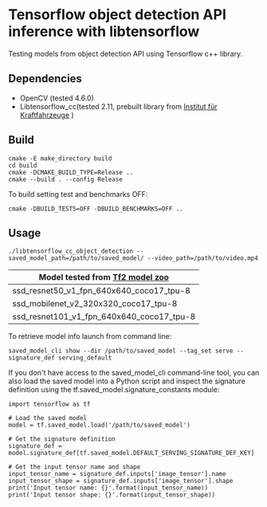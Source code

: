 # Tensorflow object detection API inference with libtensorflow

Testing models from object detection API using Tensorflow c++ library.

##  Dependencies

* OpenCV  (tested 4.6.0)
* Libtensorflow_cc(tested 2.11, prebuilt library from [
Institut für Kraftfahrzeuge](https://github.com/ika-rwth-aachen/libtensorflow_cc) )

## Build 
```
cmake -E make_directory build
cd build
cmake -DCMAKE_BUILD_TYPE=Release ..
cmake --build . --config Release
```
To build setting test and benchmarks OFF:
```
cmake -DBUILD_TESTS=OFF -DBUILD_BENCHMARKS=OFF ..
```

##  Usage
```
./libtensorflow_cc_object_detection --saved_model_path=/path/to/saved_model/ --video_path=/path/to/video.mp4
```

|Model tested from [Tf2 model zoo](https://github.com/tensorflow/models/blob/master/research/object_detection/g3doc/tf2_detection_zoo.md)|
|-----------|
|ssd_resnet50_v1_fpn_640x640_coco17_tpu-8|
|ssd_mobilenet_v2_320x320_coco17_tpu-8|
|ssd_resnet101_v1_fpn_640x640_coco17_tpu-8|

To retrieve model info launch from command line: 

```
saved_model_cli show --dir /path/to/saved_model --tag_set serve --signature_def serving_default
```

If you don't have access to the saved_model_cli command-line tool, you can also load the saved model into a Python script and inspect the signature definition using the tf.saved_model.signature_constants module:

```
import tensorflow as tf

# Load the saved model
model = tf.saved_model.load('/path/to/saved_model')

# Get the signature definition
signature_def = model.signature_def[tf.saved_model.DEFAULT_SERVING_SIGNATURE_DEF_KEY]

# Get the input tensor name and shape
input_tensor_name = signature_def.inputs['image_tensor'].name
input_tensor_shape = signature_def.inputs['image_tensor'].shape
print('Input tensor name: {}'.format(input_tensor_name))
print('Input tensor shape: {}'.format(input_tensor_shape))
```
